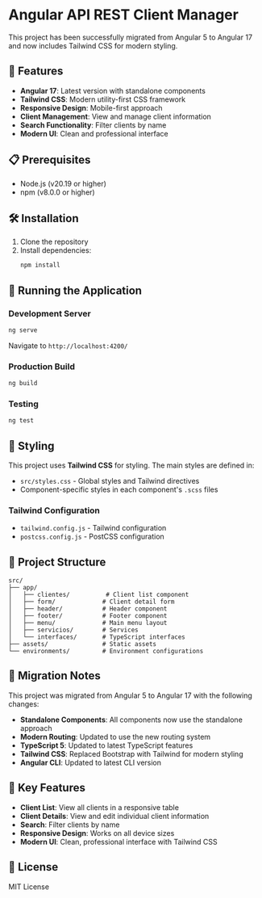 # Angular API REST Client Manager

This project has been successfully migrated from Angular 5 to Angular 17 and now includes Tailwind CSS for modern styling.

## 🚀 Features

- **Angular 17**: Latest version with standalone components
- **Tailwind CSS**: Modern utility-first CSS framework
- **Responsive Design**: Mobile-first approach
- **Client Management**: View and manage client information
- **Search Functionality**: Filter clients by name
- **Modern UI**: Clean and professional interface

## 📋 Prerequisites

- Node.js (v20.19 or higher)
- npm (v8.0.0 or higher)

## 🛠️ Installation

1. Clone the repository
2. Install dependencies:
   ```bash
   npm install
   ```

## 🚀 Running the Application

### Development Server
```bash
ng serve
```
Navigate to `http://localhost:4200/`

### Production Build
```bash
ng build
```

### Testing
```bash
ng test
```

## 🎨 Styling

This project uses **Tailwind CSS** for styling. The main styles are defined in:
- `src/styles.css` - Global styles and Tailwind directives
- Component-specific styles in each component's `.scss` files

### Tailwind Configuration
- `tailwind.config.js` - Tailwind configuration
- `postcss.config.js` - PostCSS configuration

## 📁 Project Structure

```
src/
├── app/
│   ├── clientes/          # Client list component
│   ├── form/             # Client detail form
│   ├── header/           # Header component
│   ├── footer/           # Footer component
│   ├── menu/             # Main menu layout
│   ├── servicios/        # Services
│   └── interfaces/       # TypeScript interfaces
├── assets/               # Static assets
└── environments/         # Environment configurations
```

## 🔧 Migration Notes

This project was migrated from Angular 5 to Angular 17 with the following changes:

- **Standalone Components**: All components now use the standalone approach
- **Modern Routing**: Updated to use the new routing system
- **TypeScript 5**: Updated to latest TypeScript features
- **Tailwind CSS**: Replaced Bootstrap with Tailwind for modern styling
- **Angular CLI**: Updated to latest CLI version

## 🎯 Key Features

- **Client List**: View all clients in a responsive table
- **Client Details**: View and edit individual client information
- **Search**: Filter clients by name
- **Responsive Design**: Works on all device sizes
- **Modern UI**: Clean, professional interface with Tailwind CSS

## 📝 License

MIT License

